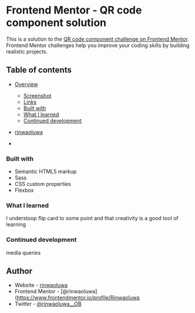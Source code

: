 # Frontend Mentor - QR code component solution

This is a solution to the [QR code component challenge on Frontend Mentor](https://www.frontendmentor.io/challenges/qr-code-component-iux_sIO_H). Frontend Mentor challenges help you improve your coding skills by building realistic projects. 

## Table of contents

- [Overview](#overview)
  - [Screenshot](#screenshot)
  - [Links](#links)
  - [Built with](#built-with)
  - [What I learned](#Flipcard,flexbox)
  - [Continued development](#Media-Queries)
  
- [rinwaoluwa](#rinwaoluwa)
- 



### Built with

- Semantic HTML5 markup
- Sass
- CSS custom properties
- Flexbox


### What I learned

I understoop flip card to some point and that creativity is a good tool of learning



### Continued development
media queries 


## Author

- Website - [rinwaoluwa](https://github.com/Rinwaoluwa)
- Frontend Mentor - [@rinwaoluwa](https://www.frontendmentor.io/profile/Rinwaoluwa
- Twitter - [@rinwaoluwa__OB](https://twitter.com/rinwaoluwa__OB)



